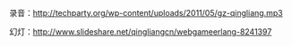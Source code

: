 <!--
author: qingliangcn
date: 2011-06-10
title: 5 月珠三角技术沙龙(广州)网游技术专场PPT
tags: 
category: Erlang
status: publish
summary: 录音：http://techparty.org/wp-content/uploads/2011/05/gz-qingliang.mp3幻灯：http://www.slideshare.net/qingliangcn/webgameerlang-8241397
-->

<p>录音：<a href="http://techparty.org/wp-content/uploads/2011/05/gz-qingliang.mp3">http://techparty.org/wp-content/uploads/2011/05/gz-qingliang.mp3</a></p>
<p>幻灯：<a href="http://www.slideshare.net/qingliangcn/webgameerlang-8241397">http://www.slideshare.net/qingliangcn/webgameerlang-8241397</a></p>
